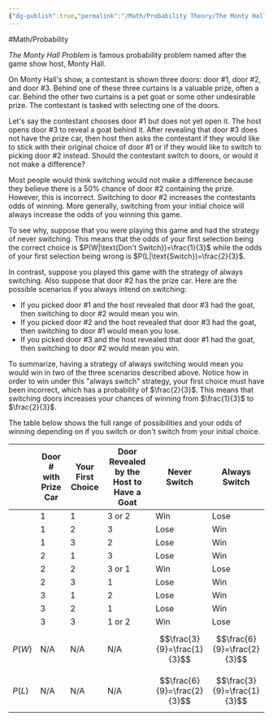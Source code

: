 ```yaml
---
{"dg-publish":true,"permalink":"/Math/Probability Theory/The Monty Hall Problem/","created":"2024-11-03T13:20:39.626-05:00","updated":"2024-11-11T21:50:24.934-05:00"}
---
```



#Math/Probability 

*The Monty Hall Problem* is famous probability problem named after the game show host, Monty Hall.

On Monty Hall's show, a contestant is shown three doors: door \#1, door \#2, and door \#3. Behind one of these three curtains is a valuable prize, often a car. Behind the other two curtains is a pet goat or some other undesirable prize. The contestant is tasked with selecting one of the doors.

Let's say the contestant chooses door \#1 but does not yet open it. The host opens door \#3 to reveal a goat behind it. After revealing that door \#3 does not have the prize car, then host then asks the contestant if they would like to stick with their original choice of door \#1 or if they would like to switch to picking door \#2 instead. Should the contestant switch to doors, or would it not make a difference?

Most people would think switching would not make a difference because they believe there is a 50% chance of door \#2 containing the prize. However, this is incorrect. Switching to door \#2 increases the contestants odds of winning. More generally, switching from your initial choice will always increase the odds of you winning this game.

To see why, suppose that you were playing this game and had the strategy of never switching. This means that the odds of your first selection being the correct choice is $P(W|\text{Don't Switch})=\frac{1}{3}$ while the odds of your first selection being wrong is $P(L|\text{Switch})=\frac{2}{3}$.

In contrast, suppose you played this game with the strategy of always switching. Also suppose that door \#2 has the prize car. Here are the possible scenarios if you always intend on switching:
- If you picked door \#1 and the host revealed that door #3 had the goat, then switching to door \#2 would mean you win. 
- If you picked door \#2 and the host revealed that door #3 had the goat, then switching to door \#1 would mean you lose. 
- If you picked door \#3 and the host revealed that door #1 had the goat, then switching to door \#2 would mean you win.

To summarize, having a strategy of always switching would mean you would win in two of the three scenarios described above. Notice how in order to win under this "always switch" strategy, your first choice must have been incorrect, which has a probability of $\frac{2}{3}$. This means that switching doors increases your chances of winning from $\frac{1}{3}$ to $\frac{2}{3}$.

The table below shows the full range of possibilities and your odds of winning depending on if you switch or don't switch from your initial choice.

|        | Door \# with Prize Car | Your First Choice | Door Revealed by the Host to Have a Goat | Never Switch                | Always Switch               |
| ------ | ---------------------- | ----------------- | ---------------------------------------- | --------------------------- | --------------------------- |
|        | 1                      | 1                 | 3 or 2                                   | Win                         | Lose                        |
|        | 1                      | 2                 | 3                                        | Lose                        | Win                         |
|        | 1                      | 3                 | 2                                        | Lose                        | Win                         |
|        | 2                      | 1                 | 3                                        | Lose                        | Win                         |
|        | 2                      | 2                 | 3 or 1                                   | Win                         | Lose                        |
|        | 2                      | 3                 | 1                                        | Lose                        | Win                         |
|        | 3                      | 1                 | 2                                        | Lose                        | Win                         |
|        | 3                      | 2                 | 1                                        | Lose                        | Win                         |
|        | 3                      | 3                 | 1 or 2                                   | Win                         | Lose                        |
| $P(W)$ | N/A                    | N/A               | N/A                                      | $$\frac{3}{9}=\frac{1}{3}$$ | $$\frac{6}{9}=\frac{2}{3}$$ |
| $P(L)$ | N/A                    | N/A               | N/A                                      | $$\frac{6}{9}=\frac{2}{3}$$ | $$\frac{3}{9}=\frac{1}{3}$$ |
